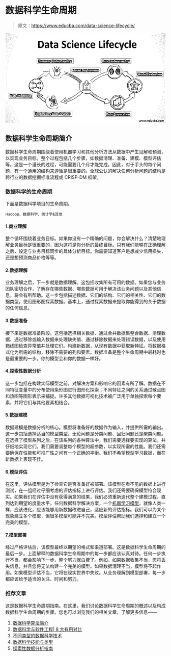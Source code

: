 # 数据科学生命周期

> 原文：<https://www.educba.com/data-science-lifecycle/>

![data science lifecycle](img/2e4bb5b9ff57a19531ffaf7eda0a6b01.png)



## 数据科学生命周期简介

数据科学生命周期围绕着使用机器学习和其他分析方法从数据中产生见解和预测，以实现业务目标。整个过程包括几个步骤，如数据清理、准备、建模、模型评估等。这是一个漫长的过程，可能需要几个月才能完成。因此，对于手头的每个问题，有一个通用的结构来遵循是很重要的。全球公认的解决任何分析问题的结构是跨行业的数据挖掘标准流程或 CRISP-DM 框架。

### 数据科学的生命周期

下面是数据科学项目的生命周期。

<small>Hadoop、数据科学、统计学&其他</small>

#### 1.商业理解

整个循环围绕着业务目标。如果你没有一个精确的问题，你会解决什么？清楚地理解业务目标是很重要的，因为这将是你分析的最终目标。只有我们能够在正确理解之后，设定与业务目标同步的具体分析目标。你需要知道客户是想减少信用损失，还是想预测商品价格等等。

#### 2.数据理解

业务理解之后，下一步就是数据理解。这包括收集所有可用的数据。如果您与业务团队密切合作，了解存在哪些数据、哪些数据可用于解决该业务问题以及其他信息，将会有所帮助。这一步包括描述数据、它们的结构、它们的相关性、它们的数据类型。使用图形图探索数据。基本上，通过探索数据来提取你能得到的关于数据的任何信息。

#### 3.数据准备

接下来是数据准备阶段。这包括选择相关数据、通过合并数据集整合数据、清理数据、通过移除或输入数据来处理缺失值、通过移除数据来处理错误数据，以及使用箱线图检查异常值并处理它们。构建新数据，从现有数据中获取新特征。将数据格式化为所需的结构，移除不需要的列和要素。数据准备是整个生命周期中最耗时也是最重要的一步。你的模型会和你的数据一样好。

#### 4.探索性数据分析

这一步包括在构建实际模型之前，对解决方案和影响它的因素有所了解。数据在不同特征变量中的分布使用条形图进行图形化探索；不同特征之间的关系通过散点图和热图等图形表示来捕捉。许多其他数据可视化技术被广泛用于单独探索每个要素，并将它们与其他要素相结合。

#### 5.数据建模

数据建模是数据分析的核心。模型将准备好的数据作为输入，并提供所需的输出。这一步包括选择适当的模型类型，无论问题是分类问题、回归问题还是聚类问题。在选择了模型系列之后，在该系列的各种算法中，我们需要选择要实现的算法，并仔细地实现它们。我们需要调整每个模型的超参数，以实现所需的性能。我们还需要确保在性能和可推广性之间有一个正确的平衡。我们不希望模型学习数据，而在新数据上表现不佳。

#### 6.模型评估

在这里，评估模型是为了检查它是否准备好被部署。该模型在看不见的数据上进行测试，在一组经过仔细考虑的评估指标上进行评估。我们还需要确保模型符合现实。如果我们在评估中没有获得满意的结果，我们必须重新迭代整个建模过程，直到达到期望的度量水平。任何数据科学解决方案，一个[机器学习模型](https://www.educba.com/machine-learning-models/)，就像人类一样，应该进化，应该能够用新数据改进自己，适应新的评估指标。我们可以为某个现象建立多个模型，但很多模型可能并不完美。模型评估帮助我们选择和建立一个完美的模型。

#### 7.模型部署

经过严格评估后，该模型最终以期望的格式和渠道部署。这是数据科学生命周期的最后一步。上面解释的数据科学生命周期中的每一步都应该认真对待。任何一步执行不当，都会影响下一步，整个努力就白费了。例如，如果数据收集不当，您将丢失信息，并且您将无法构建一个完美的模型。如果数据清理不当，模型将不起作用。如果模型评估不当，它将在现实世界中失败。从业务理解到模型部署，每一步都应该给予适当的关注、时间和努力。

### 推荐文章

这是数据科学生命周期指南。在这里，我们讨论数据科学生命周期的概述以及构成数据科学生命周期的步骤。您也可以浏览我们的相关文章，了解更多信息——

1.  [数据科学算法简介](https://www.educba.com/data-science-algorithms/)
2.  [数据科学与软件工程| 8 大有用对比](https://www.educba.com/data-science-vs-software-engineering/)
3.  [不同类型的数据科学技术](https://www.educba.com/data-science-techniques/)
4.  [数据科学技能与类型](https://www.educba.com/data-science-skills/)
5.  [探索性数据分析指南](https://www.educba.com/exploratory-data-analysis/)





